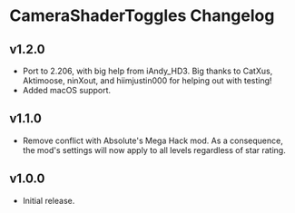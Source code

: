 # CameraShaderToggles Changelog
## v1.2.0
- Port to 2.206, with big help from iAndy_HD3. Big thanks to CatXus, Aktimoose, ninXout, and hiimjustin000 for helping out with testing!
- Added macOS support.
## v1.1.0
- Remove conflict with Absolute's Mega Hack mod. As a consequence, the mod's settings will now apply to all levels regardless of star rating.
## v1.0.0
- Initial release.

